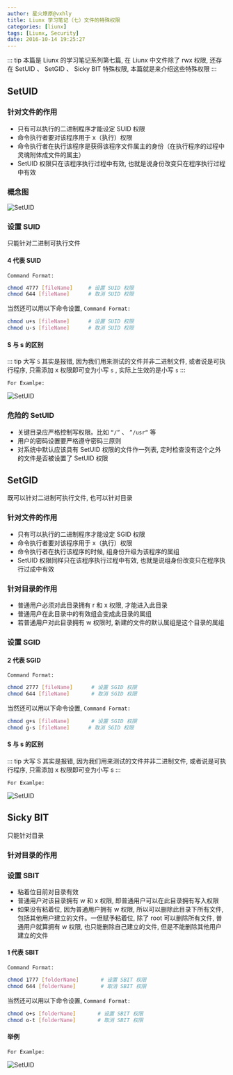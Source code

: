 ```yaml
---
author: 星火燎原@vxhly
title: Liunx 学习笔记（七）文件的特殊权限
categories: [liunx]
tags: [Liunx, Security]
date: 2016-10-14 19:25:27
---
```


::: tip
本篇是 Liunx 的学习笔记系列第七篇, 在 Liunx 中文件除了 rwx 权限, 还存在 SetUID 、 SetGID 、 Sicky BIT 特殊权限, 本篇就是来介绍这些特殊权限
:::
<!-- more -->

## SetUID

### 针对文件的作用

* 只有可以执行的二进制程序才能设定 SUID 权限
* 命令执行者要对该程序用于 x（执行）权限
* 命令执行者在执行该程序是获得该程序文件属主的身份（在执行程序的过程中灵魂附体成文件的属主）
* SetUID 权限只在该程序执行过程中有效, 也就是说身份改变只在程序执行过程中有效

### 概念图

![SetUID](http://oss-blog.test.upcdn.net/setuid-1.png)

### 设置 SUID

只能针对二进制可执行文件

#### 4 代表 SUID

`Command Format:` 

``` bash
chmod 4777 [fileName]     # 设置 SUID 权限
chmod 644 [fileName]      # 取消 SUID 权限
```

当然还可以用以下命令设置, `Command Format:` 

``` bash
chmod u+s [fileName]      # 设置 SUID 权限
chmod u-s [fileName]      # 取消 SUID 权限
```

#### S 与 s 的区别

::: tip
大写 `S` 其实是报错, 因为我们用来测试的文件并非二进制文件, 或者说是可执行程序, 只需添加 x 权限即可变为小写 `s` , 实际上生效的是小写 `s` 
:::

`For Examlpe:` <br>

![SetUID](http://oss-blog.test.upcdn.net/setuid-2.png)

### 危险的 SetUID

* 关键目录应严格控制写权限。比如 `“/”` 、 `”/usr“` 等
* 用户的密码设置要严格遵守密码三原则
* 对系统中默认应该具有 SetUID 权限的文件作一列表, 定时检查没有这个之外的文件是否被设置了 SetUID 权限

## SetGID

既可以针对二进制可执行文件, 也可以针对目录

### 针对文件的作用

* 只有可以执行的二进制程序才能设定 SGID 权限
* 命令执行者要对该程序用于 x（执行）权限
* 命令执行者在执行该程序的时候, 组身份升级为该程序的属组
* SetUID 权限同样只在该程序执行过程中有效, 也就是说组身份改变只在程序执行过成中有效

### 针对目录的作用

* 普通用户必须对此目录拥有 r 和 x 权限, 才能进入此目录
* 普通用户在此目录中的有效组会变成此目录的属组
* 若普通用户对此目录拥有 w 权限时, 新建的文件的默认属组是这个目录的属组

### 设置 SGID

#### 2 代表 SGID

`Command Format:` 

``` bash
chmod 2777 [fileName]      # 设置 SGID 权限
chmod 644 [fileName]       # 取消 SGID 权限
```

当然还可以用以下命令设置, `Command Format:` 

``` bash
chmod g+s [fileName]       # 设置 SGID 权限
chmod g-s [fileName]      # 取消 SGID 权限
```

#### S 与 s 的区别

::: tip
大写 S 其实是报错, 因为我们用来测试的文件并非二进制文件, 或者说是可执行程序, 只需添加 x 权限即可变为小写 s
:::

`For Examlpe:` <br>

![SetUID](http://oss-blog.test.upcdn.net/setgid.png)

## Sicky BIT

只能针对目录

### 针对目录的作用

### 设置 SBIT

* 粘着位目前对目录有效
* 普通用户对该目录拥有 w 和 x 权限, 即普通用户可以在此目录拥有写入权限
* 如果没有粘着位, 因为普通用户拥有 w 权限, 所以可以删除此目录下所有文件, 包括其他用户建立的文件。一但赋予粘着位, 除了 root 可以删除所有文件, 普通用户就算拥有 w 权限, 也只能删除自己建立的文件, 但是不能删除其他用户建立的文件

#### 1 代表 SBIT

`Command Format:` 

``` bash
chmod 1777 [folderName]       # 设置 SBIT 权限
chmod 644 [folderName]        # 取消 SBIT 权限
```

当然还可以用以下命令设置, `Command Format:` 

``` bash
chmod o+s [folderName]       # 设置 SBIT 权限
chmod o-t [folderName]       # 取消 SBIT 权限
```

#### 举例

`For Examlpe:` <br>

![SetUID](http://oss-blog.test.upcdn.net/sticky-bit.png)

